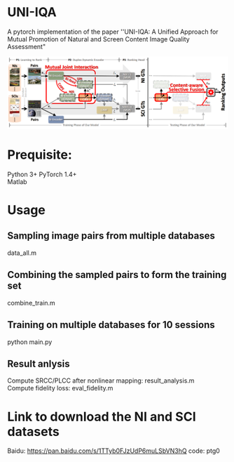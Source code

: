 # UNI-IQA
A pytorch implementation of the paper ''UNI-IQA: A Unified Approach for Mutual Promotion of Natural and Screen Content Image Quality Assessment"

![image](https://github.com/democode123/UNI-IQA/blob/master/pipeline.png)

# Prequisite:
Python 3+
PyTorch 1.4+  
Matlab 

# Usage
## Sampling image pairs from multiple databases
data_all.m  
## Combining the sampled pairs to form the training set
combine_train.m  
## Training on multiple databases for 10 sessions
python main.py
## Result anlysis
Compute SRCC/PLCC after nonlinear mapping: result_analysis.m  
Compute fidelity loss: eval_fidelity.m

# Link to download the NI and SCI datasets
Baidu: https://pan.baidu.com/s/1TTyb0FJzUdP6muLSbVN3hQ  code: ptg0

